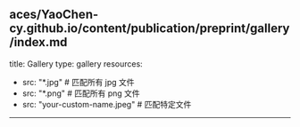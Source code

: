 aces/YaoChen-cy.github.io/content/publication/preprint/gallery/index.md
---
title: Gallery
type: gallery
resources:
  - src: "*.jpg"  # 匹配所有 jpg 文件
  - src: "*.png"  # 匹配所有 png 文件
  - src: "your-custom-name.jpeg"  # 匹配特定文件
---